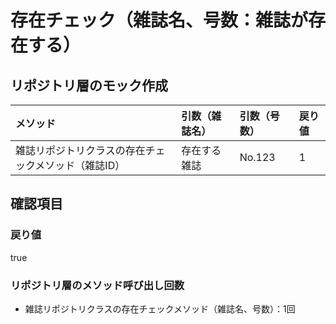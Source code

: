 # 存在チェック（雑誌名、号数：雑誌が存在する）

## リポジトリ層のモック作成
|メソッド|引数（雑誌名）|引数（号数）|戻り値|
|:--|:--|:--|:--|
|雑誌リポジトリクラスの存在チェックメソッド（雑誌ID）|存在する雑誌|No.123|1|

## 確認項目
### 戻り値
true

### リポジトリ層のメソッド呼び出し回数
- 雑誌リポジトリクラスの存在チェックメソッド（雑誌名、号数）：1回
